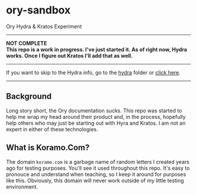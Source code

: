 # ory-sandbox
Ory Hydra &amp; Kratos Experiment

-----

**NOT COMPLETE**  
**This repo is a work in progress.  I've just started it.  As of right now, Hydra works.  Once I figure out Kratos I'll add that as well.**  

-----

If you want to skip to the Hydra info, go to the [hydra](./hydra) folder or [click here](./hydra).

-----

## Background  

Long story short, the Ory documentation sucks.  This repo was started to help me wrap my head around their product and, in the process, hopefully help others who may just be starting out with Hyra and Kratos.  I am not an expert in either of these technologies.

## What is Koramo.Com?

The domain `koramo.com` is a garbage name of random letters I created years ago for testing purposes.  You'll see it used throughout this repo.  It's easy to pronouce and understand when teaching, so I keep it around for purposes like this.  Obviously, this domain will never work outside of my little testing environment.


